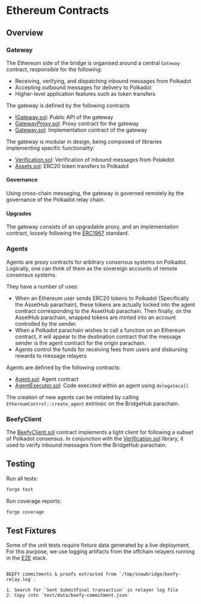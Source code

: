 # Ethereum Contracts

## Overview

### Gateway

The Ethereum side of the bridge is organised around a central `Gateway` contract, responsible for the following:
* Receiving, verifying, and dispatching inbound messages from Polkadot
* Accepting outbound messages for delivery to Polkadot
* Higher-level application features such as token transfers

The gateway is defined by the following contracts
* [IGateway.sol](src/interfaces/IGateway.sol): Public API of the gateway
* [GatewayProxy.sol](src/Gateway.sol): Proxy contract for the gateway
* [Gateway.sol](src/Gateway.sol): Implementation contract of the gateway

The gateway is modular in design, being composed of libraries implementing specific functionality:

* [Verification.sol](src/Verification.sol): Verification of inbound messages from Polakdot
* [Assets.sol](src/Assets.sol): ERC20 token transfers to Polkadot

#### Governance

Using cross-chain messaging, the gateway is governed remotely by the governance of the Polkadot relay chain.

#### Upgrades

The gateway consists of an upgradable proxy, and an implementation contract, loosely following the [ERC1967](https://eips.ethereum.org/EIPS/eip-1967) standard.

### Agents

Agents are proxy contracts for arbitrary consensus systems on Polkadot. Logically, one can think of them as the sovereign accounts of remote consensus systems.

They have a number of uses:
* When an Ethereum user sends ERC20 tokens to Polkadot (Specifically the AssetHub parachain), these tokens are actually locked into the agent contract corresponding to the AssetHub parachain. Then finally, on the AssetHub parachain, wrapped tokens are minted into an account controlled by the sender.
* When a Polkadot parachain wishes to call a function on an Ethereum contract, it will appear to the destination contract that the message sender is the agent contract for the origin parachain.
* Agents control the funds for receiving fees from users and disbursing rewards to message relayers

Agents are defined by the following contracts:
* [Agent.sol](src/Agent.sol): Agent contract
* [AgentExecutor.sol](src/AgentExecutor.sol): Code executed within an agent using `delegatecall`

The creation of new agents can be initiated by calling `EthereumControl::create_agent` extrinsic on the BridgeHub parachain.

### BeefyClient

The [BeefyClient.sol](src/BeefyClient.sol) contract implements a light client for following a subset of Polkadot consensus. In conjunction with the [Verification.sol](src/Verification.sol) library, it used to verify inbound messages from the BridgeHub parachain.

## Testing

Run all tests:

```bash
forge test
```

Run coverage reports:

```bash
forge coverage
```

## Test Fixtures

Some of the unit tests require fixture data generated by a live deployment. For this purpose, we use logging artifacts from the offchain relayers running in the [E2E](../web/packages/test) stack.
```

BEEFY commitments & proofs extracted from `/tmp/snowbridge/beefy-relay.log`.

1. Search for `Sent SubmitFinal transaction` in relayer log file
2. Copy into `test/data/beefy-commitment.json`
